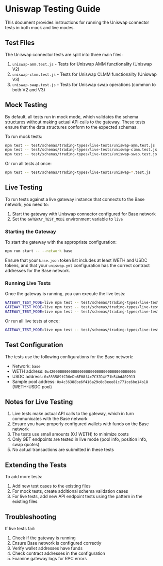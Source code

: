 # Uniswap Testing Guide

This document provides instructions for running the Uniswap connector tests in both mock and live modes.

## Test Files

The Uniswap connector tests are split into three main files:

1. `uniswap-amm.test.js` - Tests for Uniswap AMM functionality (Uniswap V2)
2. `uniswap-clmm.test.js` - Tests for Uniswap CLMM functionality (Uniswap V3)
3. `uniswap-swap.test.js` - Tests for Uniswap swap operations (common to both V2 and V3)

## Mock Testing

By default, all tests run in mock mode, which validates the schema structures without making actual API calls to the gateway. These tests ensure that the data structures conform to the expected schemas.

To run mock tests:

```bash
npm test -- test/schemas/trading-types/live-tests/uniswap-amm.test.js
npm test -- test/schemas/trading-types/live-tests/uniswap-clmm.test.js
npm test -- test/schemas/trading-types/live-tests/uniswap-swap.test.js
```

Or run all tests at once:

```bash
npm test -- test/schemas/trading-types/live-tests/uniswap-*.test.js
```

## Live Testing

To run tests against a live gateway instance that connects to the Base network, you need to:

1. Start the gateway with Uniswap connector configured for Base network
2. Set the `GATEWAY_TEST_MODE` environment variable to `live`

### Starting the Gateway

To start the gateway with the appropriate configuration:

```bash
npm run start -- --network base
```

Ensure that your `base.json` token list includes at least WETH and USDC tokens, and that your `uniswap.yml` configuration has the correct contract addresses for the Base network.

### Running Live Tests

Once the gateway is running, you can execute the live tests:

```bash
GATEWAY_TEST_MODE=live npm test -- test/schemas/trading-types/live-tests/uniswap-amm.test.js
GATEWAY_TEST_MODE=live npm test -- test/schemas/trading-types/live-tests/uniswap-clmm.test.js
GATEWAY_TEST_MODE=live npm test -- test/schemas/trading-types/live-tests/uniswap-swap.test.js
```

Or run all live tests at once:

```bash
GATEWAY_TEST_MODE=live npm test -- test/schemas/trading-types/live-tests/uniswap-*.test.js
```

## Test Configuration

The tests use the following configurations for the Base network:

- Network: `base`
- WETH address: `0x4200000000000000000000000000000000000006`
- USDC address: `0x833589fCD6eDb6E08f4c7C32D4f71b54bdA02913`
- Sample pool address: `0x4c36388be6f416a29c8d8eee81c771ce6be14b18` (WETH-USDC pool)

## Notes for Live Testing

1. Live tests make actual API calls to the gateway, which in turn communicates with the Base network
2. Ensure you have properly configured wallets with funds on the Base network
3. The tests use small amounts (0.1 WETH) to minimize costs
4. Only GET endpoints are tested in live mode (pool info, position info, swap quotes)
5. No actual transactions are submitted in these tests

## Extending the Tests

To add more tests:

1. Add new test cases to the existing files
2. For mock tests, create additional schema validation cases
3. For live tests, add new API endpoint tests using the pattern in the existing files

## Troubleshooting

If live tests fail:

1. Check if the gateway is running
2. Ensure Base network is configured correctly
3. Verify wallet addresses have funds
4. Check contract addresses in the configuration
5. Examine gateway logs for RPC errors